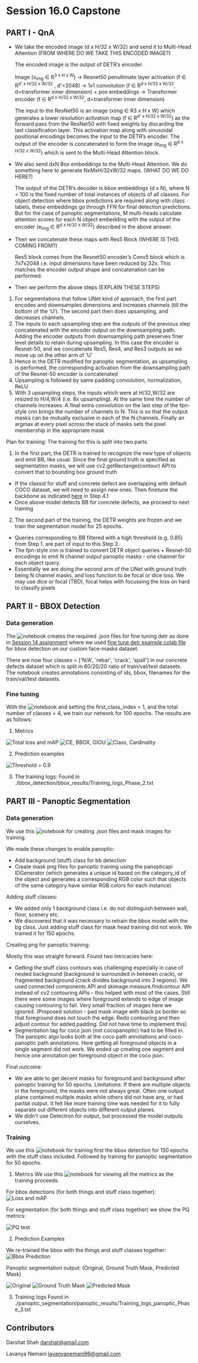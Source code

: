 # Session 16.0 Capstone


PART I - QnA
-------------------------

- We take the encoded image (d x H/32 x W/32) and send it to Multi-Head Attention (FROM WHERE DO WE TAKE THIS ENCODED IMAGE?)

  The encoded image is the output of DETR’s encoder. 

  Image (x<sub>img</sub> ∈ R<sup>3 x H x W</sup>) → 
  Resnet50 penultimate layer activation (f ∈ R<sup>d' x H/32 x W/32</sup> , d'=2048) →
  1x1 convolution (f ∈ R<sup>d x H/32 x W/32</sup>, d=transformer inner dimension) + pos embeddings →
  Transformer encoder  (f ∈ R<sup>d x H/32 x W/32</sup>, d=transformer inner dimension)

  The input to the ResNet50 is an image (ximg ∈ R3 x H x W) which generates a lower resolution activation map (f ∈ R<sup>d' x H/32 x W/32</sup>) as the forward pass from the ResNet50 with fixed weights by discarding the last classification layer. This activation map along with sinusoidal positional encodings becomes the input to the DETR’s encoder. The output of the encoder is concatenated to form the image (e<sub>img</sub> ∈ R<sup>d x H/32 x W/32</sup>) which is sent to the Multi-Head Attention block.


- We also send dxN Box embeddings to the Multi-Head Attention. We do something here to generate NxMxH/32xW/32 maps. (WHAT DO WE DO HERE?)

  The output of the DETR’s decoder is bbox embeddings (d x N), where N = 100 is the fixed number of total instances of objects of all classes. For object detection where bbox predictions are required along with class labels, these embeddings go through FFN for final detection predictions. But for the case of panoptic segmentations, M multi-heads calculate attention scores for each N object embedding with the output of the encoder (e<sub>img</sub> ∈ R<sup>d x H/32 x W/32</sup>) described in the above answer.

- Then we concatenate these maps with Res5 Block (WHERE IS THIS COMING FROM?)

  Res5 block comes from the Resnet50 encoder’s Conv5 block which is 7x7x2048 i.e. input dimensions have been reduced by 32x. This matches the encoder output shape and concatenation can be performed.

- Then we perform the above steps (EXPLAIN THESE STEPS)

1. For segmentations that follow UNet kind of approach, the first part encodes and downsamples dimensions and increases channels (till the bottom of the ‘U’). The second part then does upsampling, and decreases channels.
2. The inputs to each upsampling step are the outputs of the previous step concatenated with the encoder output on the downsampling path. Adding the encoder outputs from downsampling path preserves finer level details to retain during upsampling. In this case the encoder is Resnet-50, and we concatenate Res5, Res4, and Res3 outputs as we move up on the other arm of ‘U’
3. Hence in the DETR modified for panoptic segmentation, as upsampling is performed, the corresponding activation from the downsampling path of the Resnet-50 encoder is concatenated 
4. Upsampling is followed by same padding convolution, normalization, ReLU
5. With 3 upsampling steps, the inputs which were at H/32,W/32 are resized to H/4,W/4 (i.e. 8x upsampling). At the same time the number of channels increases. A final extra convolution on the last step of the fpn-style cnn brings the number of channels to N. This is so that the output masks can be mutually exclusive in each of the N channels. Finally an argmax at every pixel across the stack of masks sets the pixel membership in the appropriate mask

  Plan for training:
  The training for this is split into two parts. 

1. In the first part, the DETR is trained to recognize the new type of objects and emit BB, like usual. Since the final ground truth is specified as segmentation masks, we will use cv2.getRectange(contour) API to convert that to bounding box ground truth
  - If the classid for stuff and concrete defect are overlapping with default COCO dataset, we will need to assign new ones. Then finetune the backbone as indicated [here](https://wandb.ai/veri/detr/reports/DETR-Panoptic-segmentation-on-Cityscapes-dataset--Vmlldzo2ODg3NjE) in Step 4.1
  - Once above model detects BB for concrete defects, we proceed to next training
2. The second part of the training, the DETR weights are frozen and we train the segmentation model for 25 epochs.
  - Queries corresponding to BB filtered with a high threshold (e.g. 0.85) from Step 1. are part of input to this Step 2.
  - The fpn-style cnn is trained to convert DETR object queries + Resnet-50 encodings to emit N channel output panoptic masks - one channel for each object query.
  - Essentially we are doing the second arm of the UNet with ground truth being N channel masks, and loss function to be focal or dice loss. We may use dice or focal (TBD), focal helps with focussing the loss on hard to classify pixels


PART II - BBOX Detection
-------------------------

### Data generation 

The ![notebook](./bbox_detection/data-gen.ipynb) creates the required .json files for fine tuning detr as done in [Session 14 assignment](https://github.com/lavanyanemani96/TSAI-EVA-7.0/tree/master/14_DETR_End_to_end_Object_Detection_with_transformers) where we used [fine tune detr example colab file](https://colab.research.google.com/github/woctezuma/finetune-detr/blob/master/finetune_detr.ipynb) for bbox detection on our custom face-masks dataset. 

There are now four classes = ['N/A', 'rebar', 'crack', 'spall'] in our concrete defects dataset which is split in 60/20/20 ratio of train/val/test datasets. The notebook creates annotations consisting of ids, bbox, filenames for the train/val/test datasets.

### Fine tuning 

With the ![notebook](./bbox_detection/finetune-detr.ipynb) and setting the first_class_index = 1, and the total number of classes = 4, we train our network for 100 epochs. The results are as follows: 

1. Metrics 

![Total loss and mAP](./bbox_detection/bbox_results/metrics/loss_map.png)
![CE, BBOX, GIOU](./bbox_detection/bbox_results/metrics/loss_ce_loss_bbox_loss_giou.png)
![Class, Cardinality](./bbox_detection/bbox_results/metrics/loss_class_loss_cardinality.png)

2. Prediction examples 

![Threshold = 0.9](./bbox_detection/bbox_results/predictions/pred_00333_t_0.9.png)

3. The training logs: 
Found in ./bbox_detection/bbox_results/Training_logs_Phase_2.txt


PART III - Panoptic Segmentation
-------------------------

### Data generation

We use this ![notebook](./panoptic_segmentation/capstone3-datagen.ipynb) for creating .json files and mask images for training.

We made these changes to enable panoptic: 
- Add background (stuff) class for bb detection
- Create mask png files for panoptic training using the panopticapi IDGenerator (which generates a unique id based on the category_id of the object and generates a corresponding RGB color such that objects of the same category have similar RGB colors for each instance) 

Adding stuff classes: 

- We added only 1 background class i.e. do not distinguish between wall, floor, scenery etc. 
- We discovered that it was necessary to retrain the bbox model with the bg class. Just adding stuff class for mask head training did not work. We trained it for 150 epochs. 

Creating png for panoptic training: 

Mostly this was straight forward. Found two intricacies here:
- Getting the stuff class contours was challenging especially in case of nested background (background is surrounded in between crack), or fragmented background (crack divides background into 3 regions). We used connected components API and skimage.measure.findcontour API instead of cv2 contouring APIs - this helped with most of the cases. Still there were some images where foreground extends to edge of image causing contouring to fail. Very small fraction of images here we ignored. (Proposed solution - pad mask image with black px border so that foreground does not touch the edge. Redo contouring and then adjust contour for added padding. Did not have time to implement this)
- Segmentation tag for coco json (not cocopanoptic) had to be filled in. The panoptic algo looks both at the coco path annotations and coco-panoptic path annotations. Here getting all foreground objects in a single segment did not work. We ended up creating one segment and hence one annotation per foreground object in the coco json.

Final outcome:

- We are able to get decent masks for foreground and background after panoptic training for 50 epochs. 
Limitations: If there are multiple objects in the foreground, the masks were not always great. Often one output plane contained multiple masks while others did not have any, or had partial output. It felt like more training time was needed for it to fully separate out different objects into different output planes.
- We didn't use Detectron for output, but processed the model outputs ourselves. 


### Training 
We use this ![notebook](./panoptic_segmentation/finetune-detr-seg.ipynb) for training first the bbox detection for 150 epochs with the stuff class included. Followed by training for panoptic segmentation for 50 epochs. 

1. Metrics 
We use this ![notebook](./panoptic_segmentation/view_metrics_detr.ipynb) for viewing all the metrics as the training proceeds. 

For bbox detections (for both things and stuff class together): 
![Loss and mAP](./panoptic_segmentation/panoptic_results/metrics/loss_mAP_bbox_things_stuff.png)

For segmentation (for both things and stuff class together) we show the PQ metrics: 

![PQ test](./panoptic_segmentation/panoptic_results/metrics/test_PQ_all.png)

2. Prediction Examples 

We re-trained the bbox with the things and stuff classes together: 
![Bbox Prediction](./panoptic_segmentation/panoptic_results/predictions/pred_th_st_bbox.png)

Panoptic segmentation output: (Original, Ground Truth Mask, Predicted Mask) 

![Original](./panoptic_segmentation/panoptic_results/predictions/original_panoptic.png) ![Ground Truth Mask](./panoptic_segmentation/panoptic_results/predictions/000132spall.jpg) ![Predicted Mask](./panoptic_segmentation/panoptic_results/predictions/pred_panoptic.png)


3. Training logs 
Found in ./panoptic_segmentation/panoptic_results/Training_logs_panoptic_Phase_3.txt


Contributors
-------------------------
Darshat Shah darshat@gmail.com

Lavanya Nemani lavanyanemani96@gmail.com
